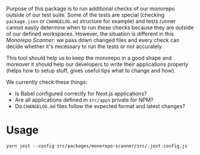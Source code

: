 Purpose of this package is to run additional checks of our monorepo outside of our test suite. Some of the tests are special (checking `package.json` or `CHANGELOG.md` structure for example) and tests runner cannot easily determine when to run these checks because they are outside of our defined workspaces. However, the situation is different in this _Monorepo Scanner_: we pass down changed files and every check can decide whether it's necessary to run the tests or not accurately.

This tool should help us to keep the monorepo in a good shape and moreover it should help our developers to write their applications properly (helps how to setup stuff, gives useful tips what to change and how).

We currently check these things:

- Is Babel configured correctly for Next.js applications?
- Are all applications defined in `src/apps` private for NPM?
- Do `CHANGELOG.md` files follow the expected format and latest changes?

# Usage

```text
yarn jest --config src/packages/monorepo-scanner/src/.jest.config.js
```
